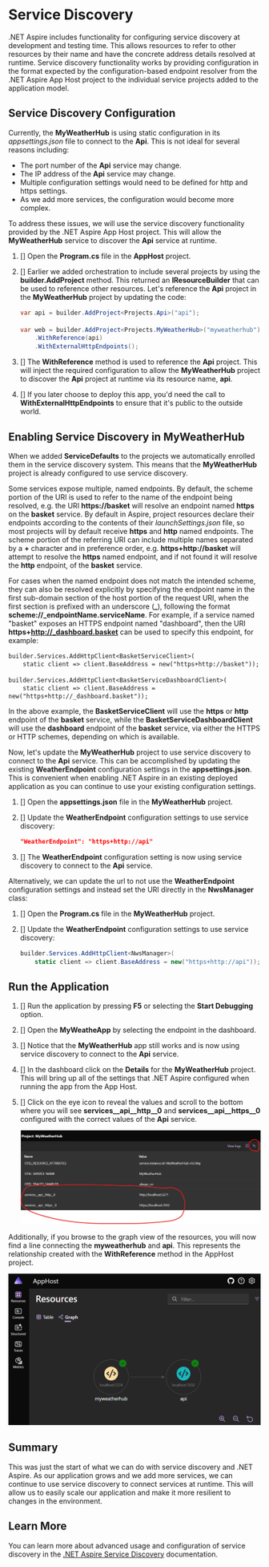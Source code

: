 # Service Discovery

.NET Aspire includes functionality for configuring service discovery at development and testing time. This allows resources to refer to other resources by their name and have the concrete address details resolved at runtime. Service discovery functionality works by providing configuration in the format expected by the configuration-based endpoint resolver from the .NET Aspire App Host project to the individual service projects added to the application model.

## Service Discovery Configuration

Currently, the **MyWeatherHub** is using static configuration in its *appsettings.json* file to connect to the **Api**. This is not ideal for several reasons including:

- The port number of the **Api** service may change.
- The IP address of the **Api** service may change.
- Multiple configuration settings would need to be defined for http and https settings.
- As we add more services, the configuration would become more complex.

To address these issues, we will use the service discovery functionality provided by the .NET Aspire App Host project. This will allow the **MyWeatherHub** service to discover the **Api** service at runtime.

1. [] Open the **Program.cs** file in the **AppHost** project.
1. [] Earlier we added orchestration to include several projects by using the **builder.AddProject** method. This returned an **IResourceBuilder<TResource>** that can be used to reference other resources. Let's reference the **Api** project in the **MyWeatherHub** project by updating the code:

    ```csharp
    var api = builder.AddProject<Projects.Api>("api");

    var web = builder.AddProject<Projects.MyWeatherHub>("myweatherhub")
        .WithReference(api)
        .WithExternalHttpEndpoints();
    ```

1. [] The **WithReference** method is used to reference the **Api** project. This will inject the required configuration to allow the **MyWeatherHub** project to discover the **Api** project at runtime via its resource name, **api**.
1. [] If you later choose to deploy this app, you'd need the call to **WithExternalHttpEndpoints** to ensure that it's public to the outside world.

## Enabling Service Discovery in MyWeatherHub

When we added **ServiceDefaults** to the projects we automatically enrolled them in the service discovery system. This means that the **MyWeatherHub** project is already configured to use service discovery.

Some services expose multiple, named endpoints. By default, the scheme portion of the URI is used to refer to the name of the endpoint being resolved, e.g. the URI **https://basket** will resolve an endpoint named **https** on the **basket** service. By default in Aspire, project resources declare their endpoints according to the contents of their *launchSettings.json* file, so most projects will by default receive **https** and **http** named endpoints. The scheme portion of the referring URI can include multiple names separated by a **+** character and in preference order, e.g. **https+http://basket** will attempt to resolve the **https** named endpoint, and if not found it will resolve the **http** endpoint, of the **basket** service.

For cases when the named endpoint does not match the intended scheme, they can also be resolved explicitly by specifying the endpoint name in the first sub-domain section of the host portion of the request URI, when the first section is prefixed with an underscore (**_**), following the format **scheme://_endpointName.serviceName**. For example, if a service named "basket" exposes an HTTPS endpoint named "dashboard", then the URI **https+http://_dashboard.basket** can be used to specify this endpoint, for example:

```csharp-nocopy
builder.Services.AddHttpClient<BasketServiceClient>(
    static client => client.BaseAddress = new("https+http://basket"));

builder.Services.AddHttpClient<BasketServiceDashboardClient>(
    static client => client.BaseAddress = new("https+http://_dashboard.basket"));
```

In the above example, the **BasketServiceClient** will use the **https** or **http** endpoint of the **basket** service, while the **BasketServiceDashboardClient** will use the **dashboard** endpoint of the **basket** service, via either the HTTPS or HTTP schemes, depending on which is available.

Now, let's update the **MyWeatherHub** project to use service discovery to connect to the **Api** service. This can be accomplished by updating the existing **WeatherEndpoint** configuration settings in the **appsettings.json**. This is convenient when enabling .NET Aspire in an existing deployed application as you can continue to use your existing configuration settings.

1. [] Open the **appsettings.json** file in the **MyWeatherHub** project.

1. [] Update the **WeatherEndpoint** configuration settings to use service discovery:

    ```json
    "WeatherEndpoint": "https+http://api"
    ```

1. [] The **WeatherEndpoint** configuration setting is now using service discovery to connect to the **Api** service.

Alternatively, we can update the url to not use the **WeatherEndpoint** configuration settings and instead set the URI directly in the **NwsManager** class:

1. [] Open the **Program.cs** file in the **MyWeatherHub** project.
1. [] Update the **WeatherEndpoint** configuration settings to use service discovery:

    ```csharp
    builder.Services.AddHttpClient<NwsManager>(
        static client => client.BaseAddress = new("https+http://api"));
    ```

## Run the Application

1. [] Run the application by pressing **F5** or selecting the **Start Debugging** option.
1. [] Open the **MyWeatheApp** by selecting the endpoint in the dashboard.
1. [] Notice that the **MyWeatherHub** app still works and is now using service discovery to connect to the **Api** service.
1. [] In the dashboard click on the **Details** for the **MyWeatherHub** project. This will bring up all of the settings that .NET Aspire configured when running the app from the App Host.
1. [] Click on the eye icon to reveal the values and scroll to the bottom where you will see **services__api__http__0** and **services__api__https__0** configured with the correct values of the **Api** service.

    ![Service discovery settings in the dashboard](images/dashboard-servicediscovery.png)

Additionally, if you browse to the graph view of the resources, you will now find a line connecting the **myweatherhub** and **api**.  This represents the relationship created with the **WithReference** method in the AppHost project.

![Dashboard graph showing the relationship between Api and MyWeatherHub projects](images/dashboard-graph-relationship.png)

## Summary

This was just the start of what we can do with service discovery and .NET Aspire. As our application grows and we add more services, we can continue to use service discovery to connect services at runtime. This will allow us to easily scale our application and make it more resilient to changes in the environment.

## Learn More

You can learn more about advanced usage and configuration of service discovery in the [.NET Aspire Service Discovery](https://learn.microsoft.com/dotnet/aspire/service-discovery/overview) documentation.
